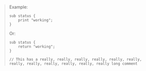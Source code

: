 > Example:
> 
>     sub status {
>         print "working";
>     }
> 
> Or:
> 
>     sub status {
>         return "working";
>     }
>     
>     // This has a really, really, really, really, really, really, really, really, really, really, really, really long comment

